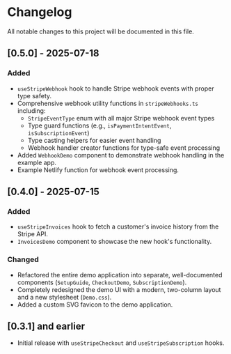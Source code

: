 # Changelog

All notable changes to this project will be documented in this file.

## [0.5.0] - 2025-07-18

### Added
- `useStripeWebhook` hook to handle Stripe webhook events with proper type safety.
- Comprehensive webhook utility functions in `stripeWebhooks.ts` including:
  - `StripeEventType` enum with all major Stripe webhook event types
  - Type guard functions (e.g., `isPaymentIntentEvent`, `isSubscriptionEvent`)
  - Type casting helpers for easier event handling
  - Webhook handler creator functions for type-safe event processing
- Added `WebhookDemo` component to demonstrate webhook handling in the example app.
- Example Netlify function for webhook event processing.

## [0.4.0] - 2025-07-15

### Added
- `useStripeInvoices` hook to fetch a customer's invoice history from the Stripe API.
- `InvoicesDemo` component to showcase the new hook's functionality.

### Changed
- Refactored the entire demo application into separate, well-documented components (`SetupGuide`, `CheckoutDemo`, `SubscriptionDemo`).
- Completely redesigned the demo UI with a modern, two-column layout and a new stylesheet (`Demo.css`).
- Added a custom SVG favicon to the demo application.

## [0.3.1] and earlier
- Initial release with `useStripeCheckout` and `useStripeSubscription` hooks.
